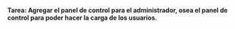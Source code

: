 **Tarea: Agregar el panel de control para el administrador, osea el panel de control para poder hacer la carga de los usuarios.**
